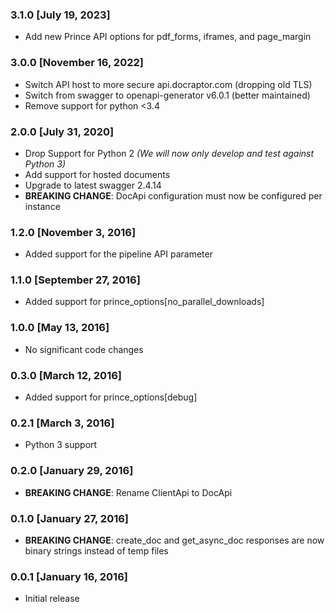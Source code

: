 ### 3.1.0 [July 19, 2023]
* Add new Prince API options for pdf_forms, iframes, and page_margin

### 3.0.0 [November 16, 2022]
* Switch API host to more secure api.docraptor.com (dropping old TLS)
* Switch from swagger to openapi-generator v6.0.1 (better maintained)
* Remove support for python <3.4

### 2.0.0 [July 31, 2020]
* Drop Support for Python 2
  _(We will now only develop and test against Python 3)_
* Add support for hosted documents
* Upgrade to latest swagger 2.4.14
* **BREAKING CHANGE**: DocApi configuration must now be configured per instance

### 1.2.0 [November 3, 2016]
* Added support for the pipeline API parameter

### 1.1.0 [September 27, 2016]
* Added support for prince_options[no_parallel_downloads]

### 1.0.0 [May 13, 2016]
* No significant code changes

### 0.3.0 [March 12, 2016]
* Added support for prince_options[debug]

### 0.2.1 [March 3, 2016]
* Python 3 support

### 0.2.0 [January 29, 2016]
* **BREAKING CHANGE**: Rename ClientApi to DocApi

### 0.1.0 [January 27, 2016]
* **BREAKING CHANGE**: create_doc and get_async_doc responses are now binary strings instead of temp files

### 0.0.1 [January 16, 2016]
* Initial release
